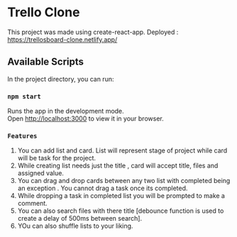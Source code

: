 # Trello Clone 

This project was made using create-react-app. Deployed : https://trellosboard-clone.netlify.app/

## Available Scripts

In the project directory, you can run:

### `npm start`

Runs the app in the development mode.\
Open [http://localhost:3000](http://localhost:3000) to view it in your browser.

### `Features`

1. You can add list and card. List will represent stage of project while card will be task for the project.
2. While creating list needs just the title , card will accept title, files and assigned value.
3. You can drag and drop cards between any two list with completed being an exception . You cannot drag a task once its completed.
4. While dropping a task in completed list you will be prompted to make a comment.
5. You can also search files with there title [debounce function is used to create a delay of 500ms between search].
6. YOu can also shuffle lists to your liking.
